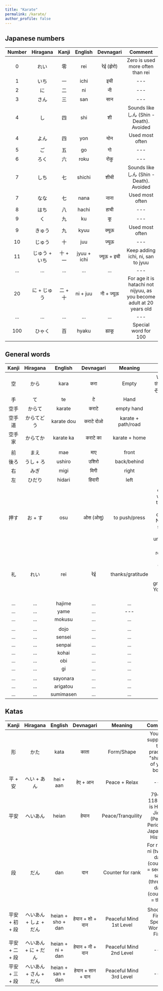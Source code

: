 ```yaml
---
title: "Karate"
permalink: /karate/
author_profile: false
---
```




## **Japanese numbers**

|Number|Hiragana|Kanji|English|Devnagari|Comment|
|:---:| :---: | :---: | :---: | :---: | :---: |
|0	|れい   |零   |rei	|रेई (झेरो)|Zero is used more often than rei|
|1	|いち   |一   |ichi	| इची      | --- |
|2	|に     |二	|ni 	| नी        | --- |
|3	|さん   |三   |san	| सान      | --- |
|4	|し     |四   |shi	| शी        |Sounds like しん (Shin - Death). Avoided|
|4	|よん   |四   |yon	| योन      | Used most often|
|5	|ご     |五	|go	        | गो        | --- |
|6	|ろく   |六   |roku	| रोकु      | --- |
|7	|しち   |七   |shichi |शीची     |Sounds like しん (Shin - Death). Avoided|
|7	|なな   |七   |nana	|नाना      | Used most often |
|8	|はち   |八   |hachi	|हाची      | --- |
|9	|く     |九   |ku     |कू        | --- |
|9	|きゅう |九   |kyuu	|क्यूऊ     | Used most often|
|10	|じゅう |十   |juu	|ज्यूऊ     | --- |
|11	|じゅう + いち |十 +  一  |jyuu + ichi	|ज्यूऊ + इची | Keep adding ichi, ni, san to jyuu |
| ...	| ... |... |...	| ...     | --- |
|20	|に + じゅう |二 + 十   |ni + juu	|नी + ज्यूऊ | For age it is hatachi not nijyuu, as you become adult at 20 years old|
| ...	| ... |... |...	| ...     | --- |
|100| ひゃく | 百| hyaku | ह्याकू | Special word for 100 |

## **General words**

|Kanji|Hiragana|English|Devnagari|Meaning|Comment|
|:---:| :---: | :---: | :---: | :---: | :---: |
空 | から | kara |करा | Empty | Without 手(te) the kanji means そら(sora) = sky |
手 | て | te | टे | Hand | --- |
空手| からて | karate | कराटे| empty hand | karate|
空手道| からてどう | karate dou | कराटे दोओ| karate + path/road |Way of the empty hand|
空手家| からてか | karate ka | कराटे का| karate + home |Karate practicioner|
||||||
|前 | まえ |mae| माए | front | --- |
|後ろ|うし + ろ|ushiro| उशिरो |back/behind| --- |
|右| みぎ |migi| मिगी | right | --- |
|左| ひだり |hidari| हिदारी | left | --- |
||||||
| 押す| お + す |osu|  ओस (ओसु)	| to push/press | osu is a short way of saying that I will push through the difficulty/pain. Non-japanese students also used it for "I understand" and "Thank you" |
| 礼	| れい |rei| रेई 	| thanks/gratitude | rei means your instructing is commanding you to show your gratitude/thanks. You respond to it by bowing |
| ...	| ... |hajime|...	| ...     | --- |
| ...	| ... |yame| ...     | --- |
| ...	| ... |mokusu|...	| ...     | --- |
||||||
| ...	| ... |dojo|...	| ...     | --- |
| ...	| ... |sensei|...	| ...     | --- |
| ...	| ... |senpai|...	| ...     | --- |
| ...	| ... |kohai|...	| ...     | --- |
| ...	| ... |obi|...	| ...     | --- |
| ...	| ... |gi|...	| ...     | --- |
||||||
| ...	| ... |sayonara|...	| ...     | --- |
| ...	| ... |arigatou|...	| ...     | --- |
| ...	| ... |sumimasen|...	| ...     | --- |

## **Katas**

|Kanji|Hiragana|English|Devnagari|Meaning|Comment|
|:---:| :---: | :---: | :---: | :---: | :---: |
形 | かた | kata | काता | Form/Shape | You are supposed to practice "shape" of your body |
平 + 安 | へい + あん| hei + aan| हेए + आन| Peace + Relax | --- |  
平安 |へいあん| heian | हेयान| Peace/Tranquility|794 to 1185 AD is Heian Jidai (Peace Period) in Japanese History|
段 |だん | dan | दान | Counter for rank | For ranks, ni (two) + dan (counter) = second, san (three) + dan (counter) = third | 
||||||
平安 + 初 + 段| へいあん + しょ + だん| heian + sho + dan| हेयान + शो + दान| Peaceful Mind 1st Level | Shodan = First, Special Word for First|
平安 + 二 + 段| へいあん + に + だん| heian + ni + dan| हेयान + नी + दान| Peaceful Mind 2nd Level | --- |
平安 + 三 + 段| へいあん + さん + だん| heian + san + dan| हेयान + सान + दान| Peaceful Mind 3rd Level | --- |





